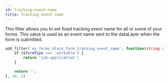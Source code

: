 ```yaml
---
id: tracking-event-name
title: Tracking event name
---
```


This filter allows you to set fixed tracking event name for all or some of your forms. This value is used as an event name sent to the dataLayer when the form is submitted.

```php
add_filter('es_forms_block_form_tracking_event_name', function(string $formType, string $formId): string {
	if ($formType === 'workable') {
		return 'job-application';
	}

	return '';
}, 10, 2)
```
